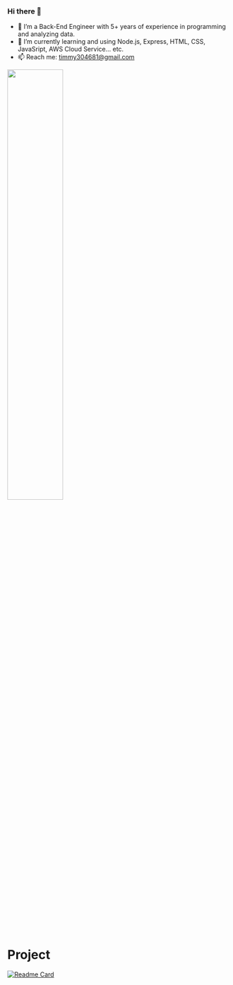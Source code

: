 ### Hi there 👋


- 🔭 I’m a Back-End Engineer with 5+ years of experience in programming and analyzing data.
- 🌱 I’m currently learning and using Node.js, Express, HTML, CSS, JavaSript, AWS Cloud Service... etc.
- 📫 Reach me: timmy304681@gmail.com



<img src="https://github-readme-stats.vercel.app/api?username=timmy304681&show_icons=true&hide=contribs" width=50%> 

# Project
[![Readme Card](https://github-readme-stats.vercel.app/api/pin/?username=timmy304681&repo=trademap)](https://github.com/timmy304681/trademap)



